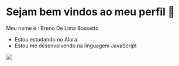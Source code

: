 # Sejam bem vindos ao meu perfil 🥇
Meu nome é : Breno De Lima Bossetto
- Estou estudando no Alura.
- Estou me desenvolvendo na linguagem JavaScript

![](https://media1.tenor.com/m/DWL0s-RhEEgAAAAC/angry-upset.gif)

